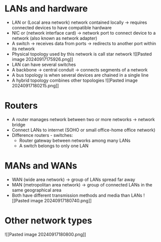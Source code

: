 # LANs and hardware
+ LAN or (Local area network) network contained locally -> requires connected devices to have compatible hardware
+  NIC or (network interface card) -> network port to connect device to a network (also known as network adapter)
+ A switch -> receives data from ports -> redirects to another port within its network
+ Physical topology used by this network is call star network
![[Pasted image 20240917175926.png]]
+ LAN can have several switches
+ A backbone -> central conduit -> connects segments of a network
+ A bus topology is when several devices are chained in a single line
+  A hybrid topology combines other topologies
![[Pasted image 20240917180215.png]]

# Routers
+ A router manages network between two or more networks -> network bridge
+ Connect LANs to internet (SOHO or small office-home office network)
+ Difference routers - switches:
	+ Router gateway between networks among many LANs
	+ A switch belongs to only one LAN 

# MANs and WANs
+ WAN (wide area network) -> group of LANs spread far away
+ MAN (metropolitan area network) -> group of connected LANs in the same geographical area
+ Both have different transmission methods and media than LANs
![[Pasted image 20240917180740.png]]

# Other network types
![[Pasted image 20240917180800.png]]
